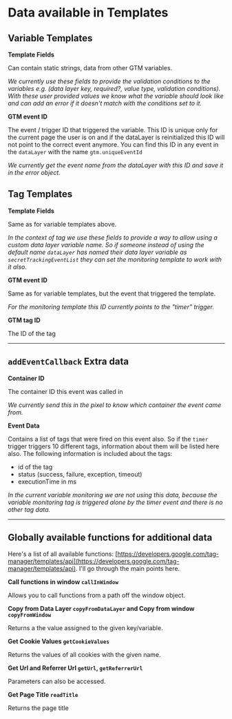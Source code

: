 # Data available in Templates

## Variable Templates

**Template Fields**

Can contain static strings, data from other GTM variables.

*We currently use these fields to provide the validation conditions to the variables e.g. (data layer key, required?, value type, validation conditions). With these user provided values we know what the variable should look like and can add an error if it doesn't match with the conditions set to it.*

**GTM event ID**

The event / trigger ID that triggered the variable. This ID is unique only for the current page the user is on and if the dataLayer is reinitialized this ID will not point to the correct event anymore. You can find this ID in any event in the `dataLayer` with the name `gtm.uniqueEventId`

*We currently get the event name from the dataLayer with this ID and save it in the error object.*


## Tag Templates

**Template Fields**

Same as for variable templates above.

*In the context of tag we use these fields to provide a way to allow using a custom data layer variable name. So if someone instead of using the default name `dataLayer` has named their data layer variable as `secretTrackingEventList` they can set the monitoring template to work with it also.*

**GTM event ID**

Same as for variable templates, but the event that triggered the template.

*For the monitoring template this ID currently points to the "timer" trigger.*

**GTM tag ID**

The ID of the tag

---

## `addEventCallback` Extra data

**Container ID**

The container ID this event was called in

*We currently send this in the pixel to know which container the event came from.*

**Event Data**

Contains a list of tags that were fired on this event also. So if the `timer` trigger triggers 10 different tags, information about them will be listed here also. The following information is included about the tags:

- id of the tag
- status (success, failure, exception, timeout)
- executionTime in ms

*In the current variable monitoring we are not using this data, because the variable monitoring tag is triggered alone by the timer event and there is no other tag data.*

---

## Globally available functions for additional data

Here's a list of all available functions: [https://developers.google.com/tag-manager/templates/api](https://developers.google.com/tag-manager/templates/api). I'll go through the main points here.

**Call functions in window `callInWindow`**

Allows you to call functions from a path off the window object.

**Copy from Data Layer `copyFromDataLayer` and Copy from window `copyFromWindow`**

Returns a the value assigned to the given key/variable.

**Get Cookie Values `getCookieValues`**

Returns the values of all cookies with the given name.

**Get Url and Referrer Url `getUrl`, `getReferrerUrl`**

Parameters can also be accessed.

**Get Page Title `readTitle`**

Returns the page title
